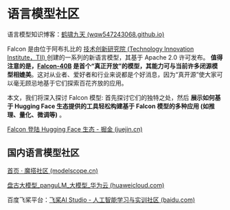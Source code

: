 # 语言模型社区

语言模型知识博客：[鹤啸九天 (wqw547243068.github.io)](https://wqw547243068.github.io/)

Falcon 是由位于阿布扎比的 [技术创新研究院 (Technology Innovation Institute，TII) ](https://www.tii.ae/) 创建的一系列的新语言模型，其基于 Apache 2.0 许可发布。 **值得注意的是，[Falcon-40B](https://huggingface.co/tiiuae/falcon-40b) 是首个“真正开放”的模型，其能力可与当前许多闭源模型相媲美**。这对从业者、爱好者和行业来说都是个好消息，因为“真开源”使大家可以毫无顾忌地基于它们探索百花齐放的应用。

本文，我们将深入探讨 Falcon 模型: 首先探讨它们的独特之处，然后 **展示如何基于 Hugging Face 生态提供的工具轻松构建基于 Falcon 模型的多种应用 (如推理、量化、微调等)** 。

[Falcon 登陆 Hugging Face 生态 - 掘金 (juejin.cn)](https://juejin.cn/post/7245205625851478053)

## 国内语言模型社区

[首页 · 魔搭社区 (modelscope.cn)](https://modelscope.cn/home)

[盘古大模型_panguLM_大模型_华为云 (huaweicloud.com)](https://www.huaweicloud.com/product/pangu.html?utm_source=baidu&utm_medium=se-cpc-op&utm_campaign=&utm_content=&utm_term=盘古大模型&utm_adplace=AdPlace082471)

百度飞桨平台：[飞桨AI Studio - 人工智能学习与实训社区 (baidu.com)](https://aistudio.baidu.com/aistudio/modelsoverview?lang=zh_CN)